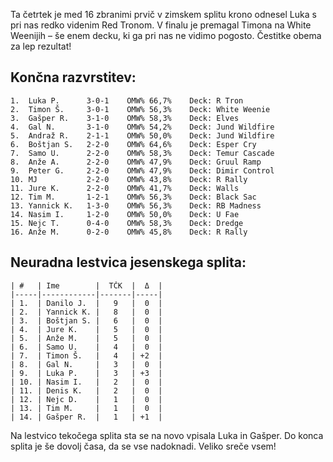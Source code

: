 Ta četrtek je med 16 zbranimi prvič v zimskem splitu krono odnesel Luka s pri nas redko videnim Red Tronom. V finalu je premagal Timona na White Weenijih – še enem decku, ki ga pri nas ne vidimo pogosto. Čestitke obema za lep rezultat!

## Končna razvrstitev:
```
1.  Luka P.      3-0-1    OMW% 66,7%    Deck: R Tron
2.  Timon Š.     3-0-1    OMW% 56,3%    Deck: White Weenie
3.  Gašper R.    3-1-0    OMW% 58,3%    Deck: Elves
4.  Gal N.       3-1-0    OMW% 54,2%    Deck: Jund Wildfire
5.  Andraž R.    2-1-1    OMW% 50,0%    Deck: Jund Wildfire
6.  Boštjan S.   2-2-0    OMW% 64,6%    Deck: Esper Cry
7.  Samo U.      2-2-0    OMW% 58,3%    Deck: Temur Cascade
8.  Anže A.      2-2-0    OMW% 47,9%    Deck: Gruul Ramp
9.  Peter G.     2-2-0    OMW% 47,9%    Deck: Dimir Control
10. MJ           2-2-0    OMW% 43,8%    Deck: R Rally
11. Jure K.      2-2-0    OMW% 41,7%    Deck: Walls
12. Tim M.       1-2-1    OMW% 56,3%    Deck: Black Sac
13. Yannick K.   1-3-0    OMW% 56,3%    Deck: RB Madness
14. Nasim I.     1-2-0    OMW% 50,0%    Deck: U Fae
15. Nejc T.      0-4-0    OMW% 58,3%    Deck: Dredge
16. Anže M.      0-2-0    OMW% 45,8%    Deck: R Rally
```
## Neuradna lestvica jesenskega splita:
```
| #   | Ime        |  TČK  |  Δ  |
|-----|------------|-------|-----|
| 1.  | Danilo J.  |   9   |  0  |
| 2.  | Yannick K. |   8   |  0  |
| 3.  | Boštjan S. |   6   |  0  |
| 4.  | Jure K.    |   5   |  0  |
| 5.  | Anže M.    |   5   |  0  |
| 6.  | Samo U.    |   4   |  0  |
| 7.  | Timon Š.   |   4   | +2  |
| 8.  | Gal N.     |   3   |  0  |
| 9.  | Luka P.    |   3   | +3  |
| 10. | Nasim I.   |   2   |  0  |
| 11. | Denis K.   |   2   |  0  |
| 12. | Nejc D.    |   1   |  0  |
| 13. | Tim M.     |   1   |  0  |
| 14. | Gašper R.  |   1   | +1  |
```
Na lestvico tekočega splita sta se na novo vpisala Luka in Gašper. Do konca splita je še dovolj časa, da se vse nadoknadi. Veliko sreče vsem!
